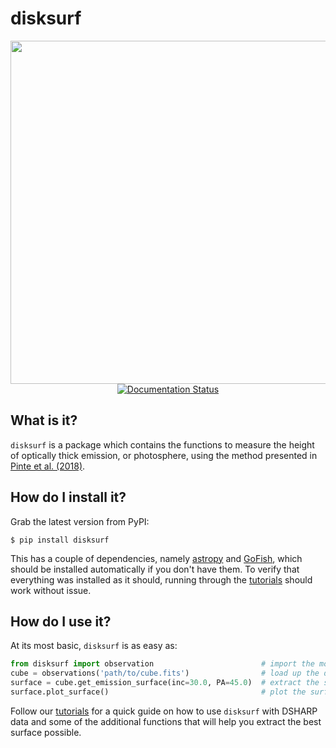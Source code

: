 # disksurf

<p align='center'>
  <img src="HD163296_zeroth.png" width="793" height="549">
  <br>
  <a href='https://disksurf.readthedocs.io/en/latest/?badge=latest'>
    <img src='https://readthedocs.org/projects/disksurf/badge/?version=latest' alt='Documentation Status' />
  </a>
</p>

## What is it?

`disksurf` is a package which contains the functions to measure the height of optically thick emission, or photosphere, using the method presented in [Pinte et al. (2018)](https://ui.adsabs.harvard.edu/abs/2018A%26A...609A..47P/abstract).

## How do I install it?

Grab the latest version from PyPI:

```
$ pip install disksurf
```

This has a couple of dependencies, namely [astropy](https://github.com/astropy/astropy) and [GoFish](https://github.com/richteague/gofish), which should be installed automatically if you don't have them. To verify that everything was installed as it should, running through the [tutorials](https://disksurf.readthedocs.io/en/latest/tutorials/tutorial_1.html) should work without issue.

## How do I use it?

At its most basic, `disksurf` is as easy as:

```python
from disksurf import observation                        # import the module
cube = observations('path/to/cube.fits')                # load up the data
surface = cube.get_emission_surface(inc=30.0, PA=45.0)  # extract the surface
surface.plot_surface()                                  # plot the surface
```

Follow our [tutorials](https://disksurf.readthedocs.io/en/latest/tutorials/tutorial_1.html) for a quick guide on how to use `disksurf` with DSHARP data and some of the additional functions that will help you extract the best surface possible.
